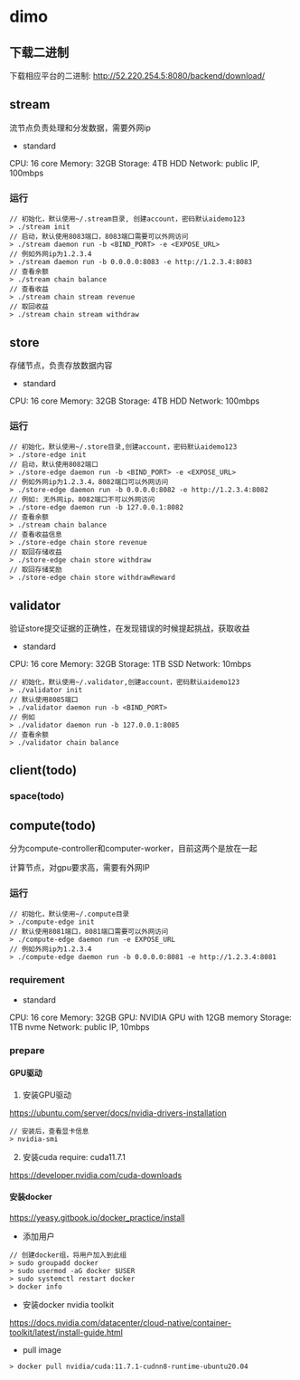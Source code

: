 # dimo


## 下载二进制

下载相应平台的二进制:
http://52.220.254.5:8080/backend/download/


## stream

流节点负责处理和分发数据，需要外网ip

+ standard

CPU: 16 core
Memory: 32GB
Storage: 4TB HDD
Network: public IP, 100mbps


### 运行

```shell
// 初始化，默认使用~/.stream目录, 创建account，密码默认aidemo123
> ./stream init
// 启动，默认使用8083端口，8083端口需要可以外网访问
> ./stream daemon run -b <BIND_PORT> -e <EXPOSE_URL>
// 例如外网ip为1.2.3.4
> ./stream daemon run -b 0.0.0.0:8083 -e http://1.2.3.4:8083
// 查看余额
> ./stream chain balance
// 查看收益
> ./stream chain stream revenue
// 取回收益
> ./stream chain stream withdraw
```

## store

存储节点，负责存放数据内容

+ standard

CPU: 16 core
Memory: 32GB
Storage: 4TB HDD
Network: 100mbps


### 运行

```shell
// 初始化，默认使用~/.store目录,创建account，密码默认aidemo123
> ./store-edge init
// 启动，默认使用8082端口
> ./store-edge daemon run -b <BIND_PORT> -e <EXPOSE_URL>
// 例如外网ip为1.2.3.4，8082端口可以外网访问
> ./store-edge daemon run -b 0.0.0.0:8082 -e http://1.2.3.4:8082
// 例如: 无外网ip，8082端口不可以外网访问
> ./store-edge daemon run -b 127.0.0.1:8082
// 查看余额
> ./stream chain balance
// 查看收益信息
> ./store-edge chain store revenue
// 取回存储收益
> ./store-edge chain store withdraw
// 取回存储奖励
> ./store-edge chain store withdrawReward
```

## validator

验证store提交证据的正确性，在发现错误的时候提起挑战，获取收益

+ standard

CPU: 16 core
Memory: 32GB
Storage: 1TB SSD
Network: 10mbps

```shell
// 初始化，默认使用~/.validator,创建account，密码默认aidemo123
> ./validator init
// 默认使用8085端口
> ./validator daemon run -b <BIND_PORT>
// 例如
> ./validator daemon run -b 127.0.0.1:8085
// 查看余额
> ./validator chain balance
```


## client(todo)

### space(todo)


## compute(todo)

分为compute-controller和computer-worker，目前这两个是放在一起

计算节点，对gpu要求高，需要有外网IP

### 运行

```shell
// 初始化，默认使用~/.compute目录
> ./compute-edge init
// 默认使用8081端口，8081端口需要可以外网访问
> ./compute-edge daemon run -e EXPOSE_URL
// 例如外网ip为1.2.3.4
> ./compute-edge daemon run -b 0.0.0.0:8081 -e http://1.2.3.4:8081
```

### requirement

+ standard

CPU: 16 core
Memory: 32GB
GPU: NVIDIA GPU with 12GB memory
Storage: 1TB nvme
Network: public IP, 10mbps


### prepare

#### GPU驱动

1. 安装GPU驱动

https://ubuntu.com/server/docs/nvidia-drivers-installation

```shell
// 安装后，查看显卡信息
> nvidia-smi 
```

2. 安装cuda require: cuda11.7.1

https://developer.nvidia.com/cuda-downloads


#### 安装docker

https://yeasy.gitbook.io/docker_practice/install

+ 添加用户

```shell
// 创建docker组，将用户加入到此组
> sudo groupadd docker
> sudo usermod -aG docker $USER
> sudo systemctl restart docker
> docker info
```

+ 安装docker nvidia toolkit

https://docs.nvidia.com/datacenter/cloud-native/container-toolkit/latest/install-guide.html

+ pull image 

```shell
> docker pull nvidia/cuda:11.7.1-cudnn8-runtime-ubuntu20.04
```






